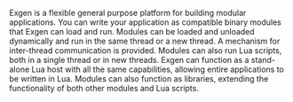 Exgen is a flexible general purpose platform for building modular applications. You can write your application as compatible binary modules that Exgen can load and run. Modules can be loaded and unloaded dynamically and run in the same thread or a new thread. A mechanism for inter-thread communication is provided. Modules can also run Lua scripts, both in a single thread or in new threads. Exgen can function as a stand-alone Lua host with all the same capabilities, allowing entire applications to be written in Lua. Modules can also function as libraries, extending the functionality of both other modules and Lua scripts.